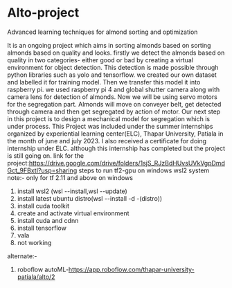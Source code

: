# Alto-project
Advanced learning techniques for almond sorting and optimization


It is an ongoing project which aims in sorting almonds based on
sorting almonds based on quality and looks. firstly we detect the
almonds based on quality in two categories- either good or bad by
creating a virtual environment for object detection. This detection
is made possible through python libraries such as yolo and
tensorflow. we created our own dataset and labelled it for training model. Then we transfer this model it into raspberry pi. we used raspberry
pi 4 and global shutter camera along with camera lens for detection of almonds. Now we will be using servo motors for the segregation part. Almonds will move on conveyer belt, get detected through
camera and then get segregated by action of motor. Our next step in this project is to design a mechanical model for segregation which is under process. This Project was included under the summer internships organized
by experiential learning center(ELC), Thapar University, Patiala in
the month of june and july 2023. I also received a certificate for doing internship under ELC. although this internship has completed but the project is still going on. 
link for the project:https://drive.google.com/drive/folders/1sjS_RJzBdHUvsUVkVgpDmdGct_9FBxtI?usp=sharing
steps to run tf2-gpu on windows wsl2 system
note:- only for tf 2.11 and above on windows

1. install wsl2 (wsl --install,wsl --update)
2. install latest ubuntu distro(wsl --install -d -(distro))
3. install cuda toolkit
4. create and activate virtual environment
5. install cuda and cdnn
6. install tensorflow 
7. vala
8. not working


alternate:-
1. roboflow autoML-https://app.roboflow.com/thapar-university-patiala/alto/2


